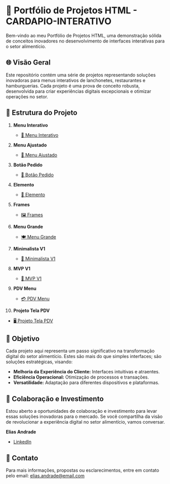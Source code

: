 # 🚀 Portfólio de Projetos HTML - CARDAPIO-INTERATIVO

Bem-vindo ao meu Portfólio de Projetos HTML, uma demonstração sólida de conceitos inovadores no desenvolvimento de interfaces interativas para o setor alimentício.

## 🌐 Visão Geral

Este repositório contém uma série de projetos representando soluções inovadoras para menus interativos de lanchonetes, restaurantes e hamburguerias. Cada projeto é uma prova de conceito robusta, desenvolvida para criar experiências digitais excepcionais e otimizar operações no setor.

## 📁 Estrutura do Projeto

1. **Menu Interativo**
   - [🍔 Menu Interativo](/CARDAPIO-INTERATIVO/menu.html)
  
2. **Menu Ajustado**
   - [🔄 Menu Ajustado](/CARDAPIO-INTERATIVO/menuajustado.html)

3. **Botão Pedido**
   - [🛒 Botão Pedido](/CARDAPIO-INTERATIVO/BOTAOPEDIDO.html)

4. **Elemento**
   - [🎨 Elemento](/CARDAPIO-INTERATIVO/ELEMENT.html)

5. **Frames**
   - [🖼️ Frames](/CARDAPIO-INTERATIVO/FRAMES.html)

6. **Menu Grande**
   - [🍽️ Menu Grande](/CARDAPIO-INTERATIVO/MENU-GRANDE.html)

7. **Minimalista V1**
   - [🌌 Minimalista V1](/CARDAPIO-INTERATIVO/MINIMALISTA-V1.html)

8. **MVP V1**
   - [🚀 MVP V1](/CARDAPIO-INTERATIVO/MVPV1.html)

9. **PDV Menu**
   - [💳 PDV Menu](/CARDAPIO-INTERATIVO/PDV-MENU.html)

10. **Projeto Tela PDV**
   - [🖥️ Projeto Tela PDV](/CARDAPIO-INTERATIVO/PROJETOTELAPDV.html)

## 🎯 Objetivo

Cada projeto aqui representa um passo significativo na transformação digital do setor alimentício. Estes são mais do que simples interfaces; são soluções estratégicas, visando:

- **Melhoria da Experiência do Cliente:** Interfaces intuitivas e atraentes.
- **Eficiência Operacional:** Otimização de processos e transações.
- **Versatilidade:** Adaptação para diferentes dispositivos e plataformas.

## 🤝 Colaboração e Investimento

Estou aberto a oportunidades de colaboração e investimento para levar essas soluções inovadoras para o mercado. Se você compartilha da visão de revolucionar a experiência digital no setor alimentício, vamos conversar.

**Elias Andrade**
- [LinkedIn](https://www.linkedin.com/in/itilmgf)

## 📧 Contato

Para mais informações, propostas ou esclarecimentos, entre em contato pelo email: elias.andrade@email.com
